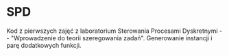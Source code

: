 # SPD

Kod z pierwszych zajęć z laboratorium Sterowania Procesami Dyskretnymi -- "Wprowadzenie do teorii szeregowania zadań". Generowanie instancji i parę dodatkowych funkcji.
